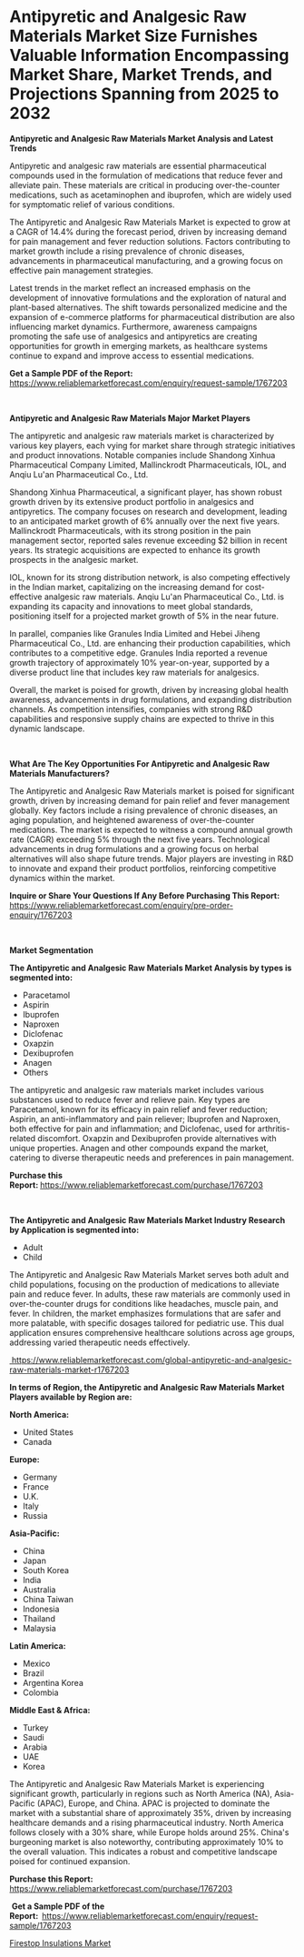 <p><h1>Antipyretic and Analgesic Raw Materials Market Size Furnishes Valuable Information Encompassing Market Share, Market Trends, and Projections Spanning from 2025 to 2032</h1></p><p><strong>Antipyretic and Analgesic Raw Materials Market Analysis and Latest Trends</strong></p>
<p><p>Antipyretic and analgesic raw materials are essential pharmaceutical compounds used in the formulation of medications that reduce fever and alleviate pain. These materials are critical in producing over-the-counter medications, such as acetaminophen and ibuprofen, which are widely used for symptomatic relief of various conditions.</p><p>The Antipyretic and Analgesic Raw Materials Market is expected to grow at a CAGR of 14.4% during the forecast period, driven by increasing demand for pain management and fever reduction solutions. Factors contributing to market growth include a rising prevalence of chronic diseases, advancements in pharmaceutical manufacturing, and a growing focus on effective pain management strategies.</p><p>Latest trends in the market reflect an increased emphasis on the development of innovative formulations and the exploration of natural and plant-based alternatives. The shift towards personalized medicine and the expansion of e-commerce platforms for pharmaceutical distribution are also influencing market dynamics. Furthermore, awareness campaigns promoting the safe use of analgesics and antipyretics are creating opportunities for growth in emerging markets, as healthcare systems continue to expand and improve access to essential medications.</p></p>
<p><strong>Get a Sample PDF of the Report:&nbsp;</strong> <a href="https://www.reliablemarketforecast.com/enquiry/request-sample/1767203?utm_campaign=2949&utm_medium=2&utm_source=Github&utm_content=ia&utm_term=03042025&utm_id=antipyretic-and-analgesic-raw-materials">https://www.reliablemarketforecast.com/enquiry/request-sample/1767203</a></p>
<p>&nbsp;</p>
<p><strong>Antipyretic and Analgesic Raw Materials Major Market Players</strong></p>
<p><p>The antipyretic and analgesic raw materials market is characterized by various key players, each vying for market share through strategic initiatives and product innovations. Notable companies include Shandong Xinhua Pharmaceutical Company Limited, Mallinckrodt Pharmaceuticals, IOL, and Anqiu Lu'an Pharmaceutical Co., Ltd.</p><p>Shandong Xinhua Pharmaceutical, a significant player, has shown robust growth driven by its extensive product portfolio in analgesics and antipyretics. The company focuses on research and development, leading to an anticipated market growth of 6% annually over the next five years. Mallinckrodt Pharmaceuticals, with its strong position in the pain management sector, reported sales revenue exceeding $2 billion in recent years. Its strategic acquisitions are expected to enhance its growth prospects in the analgesic market.</p><p>IOL, known for its strong distribution network, is also competing effectively in the Indian market, capitalizing on the increasing demand for cost-effective analgesic raw materials. Anqiu Lu'an Pharmaceutical Co., Ltd. is expanding its capacity and innovations to meet global standards, positioning itself for a projected market growth of 5% in the near future.</p><p>In parallel, companies like Granules India Limited and Hebei Jiheng Pharmaceutical Co., Ltd. are enhancing their production capabilities, which contributes to a competitive edge. Granules India reported a revenue growth trajectory of approximately 10% year-on-year, supported by a diverse product line that includes key raw materials for analgesics.</p><p>Overall, the market is poised for growth, driven by increasing global health awareness, advancements in drug formulations, and expanding distribution channels. As competition intensifies, companies with strong R&D capabilities and responsive supply chains are expected to thrive in this dynamic landscape.</p></p>
<p>&nbsp;</p>
<p><strong>What Are The Key Opportunities For Antipyretic and Analgesic Raw Materials Manufacturers?</strong></p>
<p><p>The Antipyretic and Analgesic Raw Materials market is poised for significant growth, driven by increasing demand for pain relief and fever management globally. Key factors include a rising prevalence of chronic diseases, an aging population, and heightened awareness of over-the-counter medications. The market is expected to witness a compound annual growth rate (CAGR) exceeding 5% through the next five years. Technological advancements in drug formulations and a growing focus on herbal alternatives will also shape future trends. Major players are investing in R&D to innovate and expand their product portfolios, reinforcing competitive dynamics within the market.</p></p>
<p><strong>Inquire or Share Your Questions If Any Before Purchasing This Report:</strong> <a href="https://www.reliablemarketforecast.com/enquiry/pre-order-enquiry/1767203?utm_campaign=2949&utm_medium=2&utm_source=Github&utm_content=ia&utm_term=03042025&utm_id=antipyretic-and-analgesic-raw-materials">https://www.reliablemarketforecast.com/enquiry/pre-order-enquiry/1767203</a></p>
<p>&nbsp;</p>
<p><strong>Market Segmentation</strong></p>
<p><strong>The Antipyretic and Analgesic Raw Materials Market Analysis by types is segmented into:</strong></p>
<p><ul><li>Paracetamol</li><li>Aspirin</li><li>Ibuprofen</li><li>Naproxen</li><li>Diclofenac</li><li>Oxapzin</li><li>Dexibuprofen</li><li>Anagen</li><li>Others</li></ul></p>
<p><p>The antipyretic and analgesic raw materials market includes various substances used to reduce fever and relieve pain. Key types are Paracetamol, known for its efficacy in pain relief and fever reduction; Aspirin, an anti-inflammatory and pain reliever; Ibuprofen and Naproxen, both effective for pain and inflammation; and Diclofenac, used for arthritis-related discomfort. Oxapzin and Dexibuprofen provide alternatives with unique properties. Anagen and other compounds expand the market, catering to diverse therapeutic needs and preferences in pain management.</p></p>
<p><strong>Purchase this Report:&nbsp;</strong><a href="https://www.reliablemarketforecast.com/purchase/1767203?utm_campaign=2949&utm_medium=2&utm_source=Github&utm_content=ia&utm_term=03042025&utm_id=antipyretic-and-analgesic-raw-materials">https://www.reliablemarketforecast.com/purchase/1767203</a></p>
<p>&nbsp;</p>
<p><strong>The Antipyretic and Analgesic Raw Materials Market Industry Research by Application is segmented into:</strong></p>
<p><ul><li>Adult</li><li>Child</li></ul></p>
<p><p>The Antipyretic and Analgesic Raw Materials Market serves both adult and child populations, focusing on the production of medications to alleviate pain and reduce fever. In adults, these raw materials are commonly used in over-the-counter drugs for conditions like headaches, muscle pain, and fever. In children, the market emphasizes formulations that are safer and more palatable, with specific dosages tailored for pediatric use. This dual application ensures comprehensive healthcare solutions across age groups, addressing varied therapeutic needs effectively.</p></p>
<p><a href="https://www.reliablemarketforecast.com/global-antipyretic-and-analgesic-raw-materials-market-r1767203?utm_campaign=2949&utm_medium=2&utm_source=Github&utm_content=ia&utm_term=03042025&utm_id=antipyretic-and-analgesic-raw-materials">&nbsp;https://www.reliablemarketforecast.com/global-antipyretic-and-analgesic-raw-materials-market-r1767203</a></p>
<p><strong>In terms of Region, the Antipyretic and Analgesic Raw Materials Market Players available by Region are:</strong></p>
<p>
    <p> <strong> North America: </strong>
        <ul>
            <li>United States</li>
            <li>Canada</li>
        </ul>
        </p> 
    <p> <strong> Europe: </strong>
        <ul>
            <li>Germany</li>
            <li>France</li>
            <li>U.K.</li>
            <li>Italy</li>
            <li>Russia</li>
        </ul>
        </p> 
    <p> <strong> Asia-Pacific: </strong>
        <ul>
            <li>China</li>
            <li>Japan</li>
            <li>South Korea</li>
            <li>India</li>
            <li>Australia</li>
            <li>China Taiwan</li>
            <li>Indonesia</li>
            <li>Thailand</li>
            <li>Malaysia</li>
        </ul>
        </p> 
    <p> <strong> Latin America: </strong>
        <ul>
            <li>Mexico</li>
            <li>Brazil</li>
            <li>Argentina Korea</li>
            <li>Colombia</li>
        </ul>
        </p> 
    <p> <strong> Middle East & Africa: </strong>
        <ul>
            <li>Turkey</li>
            <li>Saudi</li>
            <li>Arabia</li>
            <li>UAE</li>
            <li>Korea</li>
        </ul>
    </p>
    </p>
<p><p>The Antipyretic and Analgesic Raw Materials Market is experiencing significant growth, particularly in regions such as North America (NA), Asia-Pacific (APAC), Europe, and China. APAC is projected to dominate the market with a substantial share of approximately 35%, driven by increasing healthcare demands and a rising pharmaceutical industry. North America follows closely with a 30% share, while Europe holds around 25%. China's burgeoning market is also noteworthy, contributing approximately 10% to the overall valuation. This indicates a robust and competitive landscape poised for continued expansion.</p></p>
<p><strong>Purchase this Report: </strong><a href="https://www.reliablemarketforecast.com/purchase/1767203?utm_campaign=2949&utm_medium=2&utm_source=Github&utm_content=ia&utm_term=03042025&utm_id=antipyretic-and-analgesic-raw-materials">https://www.reliablemarketforecast.com/purchase/1767203</a></p>
<p>&nbsp;<strong>Get a Sample PDF of the Report:&nbsp;&nbsp;</strong><a href="https://www.reliablemarketforecast.com/enquiry/request-sample/1767203?utm_campaign=2949&utm_medium=2&utm_source=Github&utm_content=ia&utm_term=03042025&utm_id=antipyretic-and-analgesic-raw-materials">https://www.reliablemarketforecast.com/enquiry/request-sample/1767203</a></p>
<p><strong></strong></p>
<p><p><a href="https://github.com/tumacaakesha78/Market-Research-Report-List-1/blob/main/firestop-insulations-market.md?utm_campaign=2949&utm_medium=2&utm_source=Github&utm_content=ia&utm_term=03042025&utm_id=antipyretic-and-analgesic-raw-materials">Firestop Insulations Market</a></p></p>